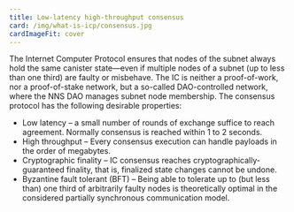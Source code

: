 ```yaml
---
title: Low-latency high-throughput consensus
card: /img/what-is-icp/consensus.jpg
cardImageFit: cover
---
```


The Internet Computer Protocol ensures that nodes of the subnet always hold the same canister state—even if multiple nodes of a subnet (up to less than one third) are faulty or misbehave. The IC is neither a proof-of-work, nor a proof-of-stake network, but a so-called DAO-controlled network, where the NNS DAO manages subnet node membership.
The consensus protocol has the following desirable properties:

- Low latency – a small number of rounds of exchange suffice to reach agreement. Normally consensus is reached within 1 to 2 seconds.
- High throughput – Every consensus execution can handle payloads in the order of megabytes.
- Cryptographic finality – IC consensus reaches cryptographically-guaranteed finality, that is, finalized state changes cannot be undone.
- Byzantine fault tolerant (BFT) – Being able to tolerate up to (but less than) one third of arbitrarily faulty nodes is theoretically optimal in the considered partially synchronous communication model.

